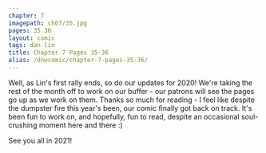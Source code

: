 ```yaml
---
chapter: 7
imagepath: ch07/35.jpg
pages: 35 36
layout: comic
tags: dan lin
title: Chapter 7 Pages 35-36
alias: /dnwcomic/chapter-7-pages-35-36/
---
```


Well, as Lin's first rally ends, so do our updates for 2020! We're taking the rest of the month off to work on our buffer - our patrons will see the pages go up as we work on them. Thanks so much for reading - I feel like despite the dumpster fire this year's been, our comic finally got back on track. It's been fun to work on, and hopefully, fun to read, despite an occasional soul-crushing moment here and there :)

See you all in 2021!
